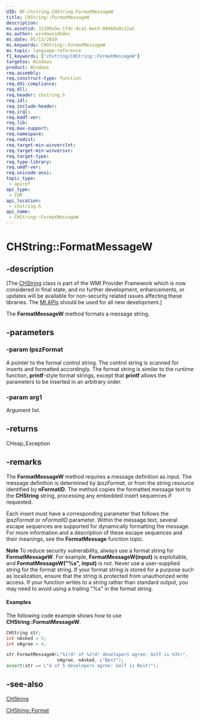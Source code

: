 ```yaml
---
UID: NF:chstring.CHString.FormatMessageW
title: CHString::FormatMessageW
description: 
ms.assetid: 32200a5e-1fdc-4ca1-bee3-0846da8c22a5
ms.author: windowssdkdev
ms.date: 05/13/2019
ms.keywords: CHString::FormatMessageW
ms.topic: language-reference
f1_keywords: ["chstring/CHString::FormatMessageW"]
targetos: Windows
product: Windows
req.assembly: 
req.construct-type: function
req.ddi-compliance: 
req.dll: 
req.header: chstring.h
req.idl: 
req.include-header: 
req.irql: 
req.kmdf-ver: 
req.lib: 
req.max-support: 
req.namespace: 
req.redist: 
req.target-min-winverclnt: 
req.target-min-winversvr: 
req.target-type: 
req.type-library: 
req.umdf-ver: 
req.unicode-ansi: 
topic_type:
 - apiref
api_type:
 - COM
api_location:
 - chstring.h
api_name:
 - CHString::FormatMessageW
---
```


# CHString::FormatMessageW

## -description

<p class="CCE_Message">[The <a href="https://docs.microsoft.com/windows/desktop/WmiSdk/chstring">CHString</a> class is part of the WMI Provider Framework which is now considered in final state, and no further development, enhancements, or updates will be available for non-security related issues affecting these libraries.
The <a href="https://docs.microsoft.com/previous-versions/windows/desktop/wmi_v2/windows-management-infrastructure">MI APIs</a> should be used for all new development.]

The **FormatMessageW** method formats a message string.

## -parameters

### -param lpszFormat

A pointer to the formal control string.
The control string is scanned for inserts and formatted accordingly.
The format string is similar to the runtime function, **printf**-style format strings, except that **printf** allows the parameters to be inserted in an arbitrary order.

### -param arg1

Argument list.

## -returns

CHeap_Exception

## -remarks

The **FormatMessageW** method requires a message definition as input.
The message definition is determined by *lpszFormat*, or from the string resource identified by **nFormatID**.
The method copies the formatted message text to the **CHString** string, processing any embedded insert sequences if requested.

Each insert must have a corresponding parameter that follows the *lpszFormat* or *nFormatID* parameter.
Within the message text, several escape sequences are supported for dynamically formatting the message.
For more information and a description of these escape sequences and their meanings, see the **FormatMessage** function topic.

**Note** To reduce security vulnerability, always use a format string for **FormatMessageW**.
For example, **FormatMessageW(input)** is exploitable, and **FormatMessageW("%s", input)** is not.
Never use a user-supplied string for the format string.
If your format string is stored for a purpose such as localization, ensure that the string is protected from unauthorized write access.
If your function writes to a string rather than standard output, you may need to avoid using a trailing "%s" in the format string.

#### Examples

The following code example shows how to use **CHString::FormatMessageW**.

```cpp
CHString str;
int nAsked = 5;
int nAgree = 4;

str.FormatMessageW(L"%1!d! of %2!d! developers agree: Golf is %3%!", 
                   nAgree, nAsked, L"Best");
assert(str == L"4 of 5 developers agree: Golf is Best!");
```

## -see-also

<a href="https://docs.microsoft.com/windows/desktop/WmiSdk/chstring">CHString</a>

<a href="https://docs.microsoft.com/windows/desktop/api/chstring/nf-chstring-chstring-format(uint_---)">CHString::Format</a>
